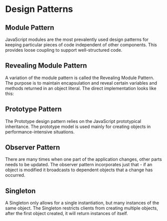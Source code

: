 # Design Patterns

## Module Pattern

JavaScript modules are the most prevalently used design patterns for keeping particular pieces of code independent of other components. This provides loose coupling to support well-structured code.

## Revealing Module Pattern

A variation of the module pattern is called the Revealing Module Pattern. The purpose is to maintain encapsulation and reveal certain variables and methods returned in an object literal. The direct implementation looks like this:

## Prototype Pattern

The Prototype design pattern relies on the JavaScript prototypical inheritance. The prototype model is used mainly for creating objects in performance-intensive situations.

## Observer Pattern

There are many times when one part of the application changes, other parts needs to be updated. The observer pattern incorporates just that - if an object is modified it broadcasts to dependent objects that a change has occurred.

## Singleton

A Singleton only allows for a single instantiation, but many instances of the same object. The Singleton restricts clients from creating multiple objects, after the first object created, it will return instances of itself.
